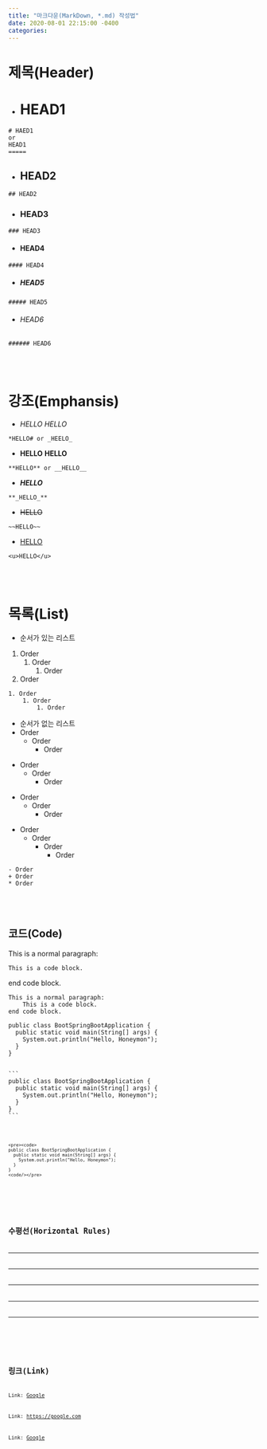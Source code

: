 ```yaml
---
title: "마크다운(MarkDown, *.md) 작성법"
date: 2020-08-01 22:15:00 -0400
categories:
---
```


# 제목(Header)

- # HEAD1
```
# HAED1
or
HEAD1
=====
```

- ## HEAD2
```
## HEAD2
```

- ### HEAD3
```
### HEAD3
```

- #### HEAD4
```
#### HEAD4
```

- ##### HEAD5
```
##### HEAD5
```

- ###### HEAD6
```
###### HEAD6
```
<br></br>


# 강조(Emphansis)

- *HELLO* _HELLO_
```
*HELLO# or _HEELO_
```

- **HELLO** __HELLO__
```
**HELLO** or __HELLO__
```

- **_HELLO_**
```
**_HELLO_**
```

- ~~HELLO~~
```
~~HELLO~~
```

- <u>HELLO</u>
```
<u>HELLO</u>
```
<br></br>


# 목록(List)

- 순서가 있는 리스트
1. Order
    1. Order
        1. Order
1. Order
```
1. Order
    1. Order
        1. Order
```

- 순서가 없는 리스트
- Order
    - Order
        - Order
* Order
    * Order
        * Order
+ Order
    + Order
        + Order
* Order
    - Order
        + Order
            + Order
```
- Order
+ Order
* Order
```
<br></br>


## 코드(Code)

This is a normal paragraph:

    This is a code block.
    
end code block.
```
This is a normal paragraph:
    This is a code block.
end code block.
```

```
public class BootSpringBootApplication {
  public static void main(String[] args) {
    System.out.println("Hello, Honeymon");
  }
}
```


<pre><code>
```
public class BootSpringBootApplication {
  public static void main(String[] args) {
    System.out.println("Hello, Honeymon");
  }
}
```
<code/></pre>


```
<pre><code>
public class BootSpringBootApplication {
  public static void main(String[] args) {
    System.out.println("Hello, Honeymon");
  }
}
<code/></pre>
```


<br></br>


## 수평선(Horizontal Rules)

* * *

***

*****

- - -

---------------------------------------
<br></br>


## 링크(Link)

Link: [Google][google-link]

[google-link]: https://google.com

Link: <https://google.com>

Link: [Google](https://google.com)
